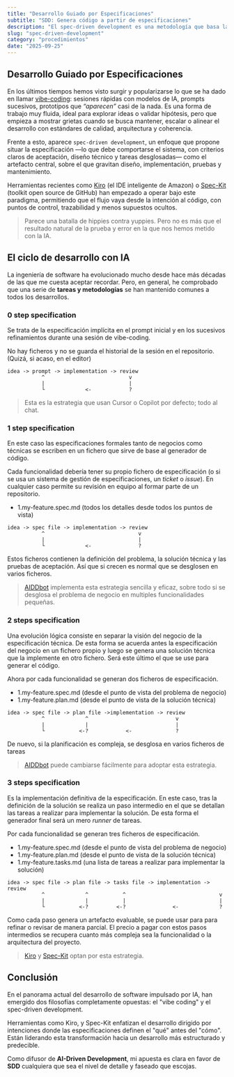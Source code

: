 ```yaml
---
title: "Desarrollo Guiado por Especificaciones"
subtitle: "SDD: Genera código a partir de especificaciones"
description: "El spec-driven development es una metodología que basa la generación de código en especificaciones."
slug: "spec-driven-development"
category: "procedimientos"
date: "2025-09-25"
---
```


## Desarrollo Guiado por Especificaciones


En los últimos tiempos hemos visto surgir y popularizarse lo que se ha dado en llamar [vibe-coding](/blog/es/vibe-coding): sesiones rápidas con modelos de IA, prompts sucesivos, prototipos que _“aparecen”_ casi de la nada. Es una forma de trabajo muy fluida, ideal para explorar ideas o validar hipótesis, pero que empieza a mostrar grietas cuando se busca mantener, escalar o alinear el desarrollo con estándares de calidad, arquitectura y coherencia. 

Frente a esto, aparece `spec-driven development`, un enfoque que propone situar la especificación —lo que debe comportarse el sistema, con criterios claros de aceptación, diseño técnico y tareas desglosadas— como el artefacto central, sobre el que gravitan diseño, implementación, pruebas y mantenimiento. 

Herramientas recientes como [Kiro](https://kiro.dev/) (el IDE inteligente de Amazon) o [Spec-Kit](https://github.com/github/spec-kit) (toolkit open source de GitHub) han empezado a operar bajo este paradigma, permitiendo que el flujo vaya desde la intención al código, con puntos de control, trazabilidad y menos supuestos ocultos.

> Parece una batalla de hippies contra yuppies. Pero no es más que el resultado natural de la prueba y error en la que nos hemos metido con la IA.

## El ciclo de desarrollo con IA

La ingeniería de software ha evolucionado mucho desde hace más décadas de las que me cuesta aceptar recordar. Pero, en general, he comprobado que una serie de **tareas y metodologías** se han mantenido comunes a todos los desarrollos.	

### 0 step specification

Se trata de la especificación implícita en el prompt inicial y en los sucesivos refinamientos durante una sesión de vibe-coding.

No hay ficheros y no se guarda el historial de la sesión en el repositorio. (Quizá, si acaso, en el editor)

```shell
idea -> prompt -> implementation -> review
           ^                           v     
           |                           |
           └             <-            ?                                    
```

> Esta es la estrategia que usan Cursor o Copilot por defecto; todo al chat.

### 1 step specification

En este caso las especificaciones formales tanto de negocios como técnicas se escriben en un fichero que sirve de base al generador de código.

Cada funcionalidad debería tener su propio fichero de especificación (o si se usa un sistema de gestión de especificaciones, un _ticket_ o _issue_). En cualquier caso permite su revisión en equipo al formar parte de un repositorio.

- 1.my-feature.spec.md (todos los detalles desde todos los puntos de vista)

```shell
idea -> spec file -> implementation -> review
           ^                              v     
           |                              |
           └             <-               ?            
```

Estos ficheros contienen la definición del problema, la solución técnica y las pruebas de aceptación. Así que si crecen es normal que se desglosen en varios ficheros.

> [AIDDbot](https://aiddbot.com) implementa esta estrategia sencilla y eficaz, sobre todo si se desglosa el problema de negocio en multiples funcionalidades pequeñas.

### 2 steps specification

Una evolución lógica consiste en separar la visión del negocio de la especificación técnica. De esta forma se acuerda antes la especificación del negocio en un fichero propio y luego se genera una solución técnica que la implemente en otro fichero. Será este último el que se use para generar el código.

Ahora por cada funcionalidad se generan dos ficheros de especificación.

- 1.my-feature.spec.md (desde el punto de vista del problema de negocio)
- 1.my-feature.plan.md (desde el punto de vista de la solución técnica)

```shell
idea -> spec file -> plan file ->implementation -> review
           ^             ^                            v
           |             |                            |
           └           <-?            <-              ?            
```

De nuevo, si la planificación es compleja, se desglosa en varios ficheros de tareas

> [AIDDbot](https://aiddbot.com) puede cambiarse fácilmente para adoptar esta estrategia.

### 3 steps specification

Es la implementación definitiva de la especificación. En este caso, tras la definición de la solución se realiza un paso intermedio en el que se detallan las tareas a realizar para implementar la solución. De esta forma el generador final será un mero _runner_ de tareas.

Por cada funcionalidad se generan tres ficheros de especificación.

- 1.my-feature.spec.md (desde el punto de vista del problema de negocio)
- 1.my-feature.plan.md (desde el punto de vista de la solución técnica)
- 1.my-feature.tasks.md (una lista de tareas a realizar para implementar la solución)

```shell
idea -> spec file -> plan file -> tasks file -> implementation -> review
           ^             ^           ^                              v
           |             |           |                              |
           └           <-?         <-?               <-             ?            
```

Como cada paso genera un artefacto evaluable, se puede usar para para refinar o revisar de manera parcial. El precio a pagar con estos pasos intermedios se recupera cuanto más compleja sea la funcionalidad o la arquitectura del proyecto.

> [Kiro](https://kiro.dev/) y [Spec-Kit](https://github.com/github/spec-kit) optan por esta estrategia.

## Conclusión

En el panorama actual del desarrollo de software impulsado por IA, han emergido dos filosofías completamente opuestas: el "vibe coding" y el spec-driven development.

Herramientas como Kiro, y Spec-Kit enfatizan el desarrollo dirigido por intenciones donde las especificaciones definen el "qué" antes del "cómo". Están liderando esta transformación hacia un desarrollo más estructurado y predecible.

Como difusor de **AI-Driven Development**, mi apuesta es clara en favor de **SDD** cualquiera que sea el nivel de detalle y faseado que escojas.